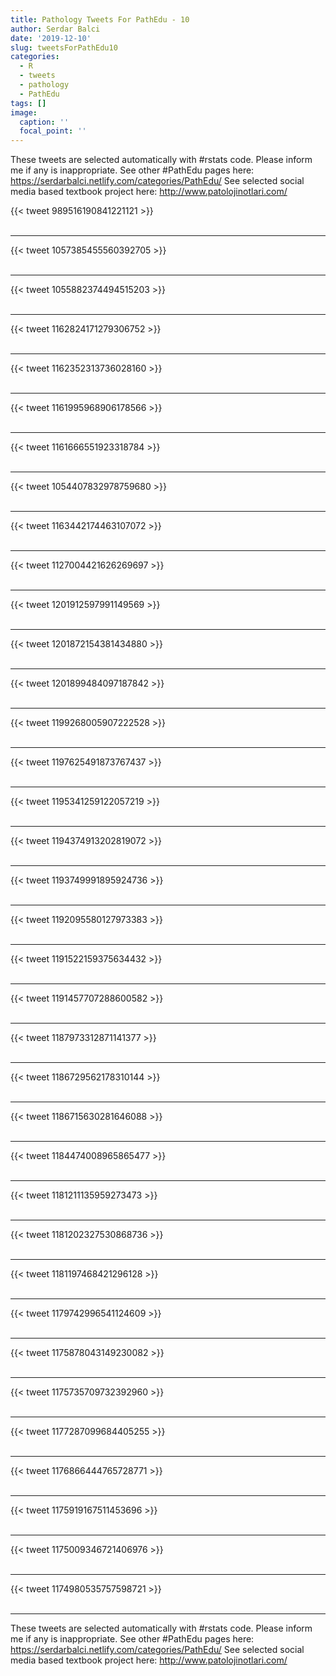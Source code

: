 ```yaml
---
title: Pathology Tweets For PathEdu - 10
author: Serdar Balci
date: '2019-12-10'
slug: tweetsForPathEdu10
categories:
  - R
  - tweets
  - pathology
  - PathEdu
tags: []
image:
  caption: ''
  focal_point: ''
---
```



These tweets are selected automatically with #rstats code. Please inform me if any is inappropriate.
See other #PathEdu pages here: https://serdarbalci.netlify.com/categories/PathEdu/ 
See selected social media based textbook project here: http://www.patolojinotlari.com/

{{< tweet 989516190841221121 >}}
<br>
<br>
<hr>
{{< tweet 1057385455560392705 >}}
<br>
<br>
<hr>
{{< tweet 1055882374494515203 >}}
<br>
<br>
<hr>
{{< tweet 1162824171279306752 >}}
<br>
<br>
<hr>
{{< tweet 1162352313736028160 >}}
<br>
<br>
<hr>
{{< tweet 1161995968906178566 >}}
<br>
<br>
<hr>
{{< tweet 1161666551923318784 >}}
<br>
<br>
<hr>
{{< tweet 1054407832978759680 >}}
<br>
<br>
<hr>
{{< tweet 1163442174463107072 >}}
<br>
<br>
<hr>
{{< tweet 1127004421626269697 >}}
<br>
<br>
<hr>
{{< tweet 1201912597991149569 >}}
<br>
<br>
<hr>
{{< tweet 1201872154381434880 >}}
<br>
<br>
<hr>
{{< tweet 1201899484097187842 >}}
<br>
<br>
<hr>
{{< tweet 1199268005907222528 >}}
<br>
<br>
<hr>
{{< tweet 1197625491873767437 >}}
<br>
<br>
<hr>
{{< tweet 1195341259122057219 >}}
<br>
<br>
<hr>
{{< tweet 1194374913202819072 >}}
<br>
<br>
<hr>
{{< tweet 1193749991895924736 >}}
<br>
<br>
<hr>
{{< tweet 1192095580127973383 >}}
<br>
<br>
<hr>
{{< tweet 1191522159375634432 >}}
<br>
<br>
<hr>
{{< tweet 1191457707288600582 >}}
<br>
<br>
<hr>
{{< tweet 1187973312871141377 >}}
<br>
<br>
<hr>
{{< tweet 1186729562178310144 >}}
<br>
<br>
<hr>
{{< tweet 1186715630281646088 >}}
<br>
<br>
<hr>
{{< tweet 1184474008965865477 >}}
<br>
<br>
<hr>
{{< tweet 1181211135959273473 >}}
<br>
<br>
<hr>
{{< tweet 1181202327530868736 >}}
<br>
<br>
<hr>
{{< tweet 1181197468421296128 >}}
<br>
<br>
<hr>
{{< tweet 1179742996541124609 >}}
<br>
<br>
<hr>
{{< tweet 1175878043149230082 >}}
<br>
<br>
<hr>
{{< tweet 1175735709732392960 >}}
<br>
<br>
<hr>
{{< tweet 1177287099684405255 >}}
<br>
<br>
<hr>
{{< tweet 1176866444765728771 >}}
<br>
<br>
<hr>
{{< tweet 1175919167511453696 >}}
<br>
<br>
<hr>
{{< tweet 1175009346721406976 >}}
<br>
<br>
<hr>
{{< tweet 1174980535757598721 >}}
<br>
<br>
<hr>


These tweets are selected automatically with #rstats code. Please inform me if any is inappropriate.
See other #PathEdu pages here: https://serdarbalci.netlify.com/categories/PathEdu/ 
See selected social media based textbook project here: http://www.patolojinotlari.com/
